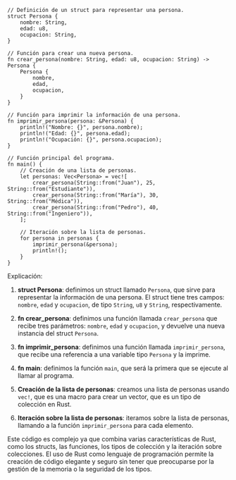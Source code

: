 ```
// Definición de un struct para representar una persona.
struct Persona {
    nombre: String,
    edad: u8,
    ocupacion: String,
}

// Función para crear una nueva persona.
fn crear_persona(nombre: String, edad: u8, ocupacion: String) -> Persona {
    Persona {
        nombre,
        edad,
        ocupacion,
    }
}

// Función para imprimir la información de una persona.
fn imprimir_persona(persona: &Persona) {
    println!("Nombre: {}", persona.nombre);
    println!("Edad: {}", persona.edad);
    println!("Ocupación: {}", persona.ocupacion);
}

// Función principal del programa.
fn main() {
    // Creación de una lista de personas.
    let personas: Vec<Persona> = vec![
        crear_persona(String::from("Juan"), 25, String::from("Estudiante")),
        crear_persona(String::from("María"), 30, String::from("Médica")),
        crear_persona(String::from("Pedro"), 40, String::from("Ingeniero")),
    ];

    // Iteración sobre la lista de personas.
    for persona in personas {
        imprimir_persona(&persona);
        println!();
    }
}
```

Explicación:

1. **struct Persona**: definimos un struct llamado `Persona`, que sirve para representar la información de una persona. El struct tiene tres campos: `nombre`, `edad` y `ocupacion`, de tipo `String`, `u8` y `String`, respectivamente.


2. **fn crear_persona**: definimos una función llamada `crear_persona` que recibe tres parámetros: `nombre`, `edad` y `ocupacion`, y devuelve una nueva instancia del struct `Persona`.


3. **fn imprimir_persona**: definimos una función llamada `imprimir_persona`, que recibe una referencia a una variable tipo `Persona` y la imprime.


4. **fn main**: definimos la función `main`, que será la primera que se ejecute al llamar al programa.


5. **Creación de la lista de personas**: creamos una lista de personas usando `vec!`, que es una macro para crear un vector, que es un tipo de colección en Rust.


6. **Iteración sobre la lista de personas**: iteramos sobre la lista de personas, llamando a la función `imprimir_persona` para cada elemento.


Este código es complejo ya que combina varias características de Rust, como los structs, las funciones, los tipos de colección y la iteración sobre colecciones. El uso de Rust como lenguaje de programación permite la creación de código elegante y seguro sin tener que preocuparse por la gestión de la memoria o la seguridad de los tipos.